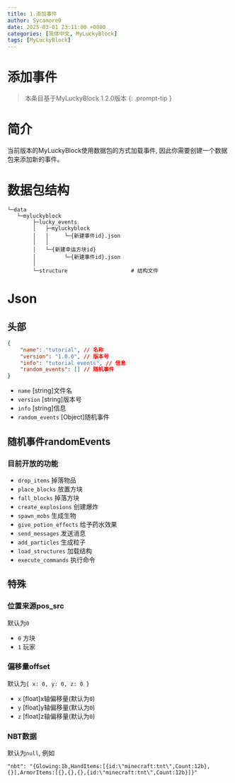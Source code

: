 ```yaml
---
title: 1.添加事件
author: Sycamore0
date: 2025-03-01 23:11:00 +0800
categories: [简体中文, MyLuckyBlock]
tags: [MyLuckyBlock]
---
```


# 添加事件

> 本条目基于MyLuckyBlock 1.2.0版本
{: .prompt-tip }

# 简介
当前版本的MyLuckyBlock使用数据包的方式加载事件, 因此你需要创建一个数据包来添加新的事件。<br>
# 数据包结构
```
└─data
   └─myluckyblock
        ├─lucky_events
        │   ├─myluckyblock
        │   │     └─{新建事件id}.json
        │   │
        │   └─{新建幸运方块id}
        │         └─{新建事件id}.json
        │
        └─structure                    # 结构文件
```

# Json
## 头部
```json
{
    "name": "tutorial", // 名称
    "version": "1.0.0", // 版本号
    "info": "tutorial events", // 信息
    "random_events": [] // 随机事件
}
```
 - `name` [string]文件名
 - `version` [string]版本号
 - `info` [string]信息
 - `random_events` [Object]随机事件
## 随机事件randomEvents
### 目前开放的功能
- `drop_items` 掉落物品
- `place_blocks` 放置方块
- `fall_blocks` 掉落方块
- `create_explosions` 创建爆炸
- `spawn_mobs` 生成生物
- `give_potion_effects` 给予药水效果
- `send_messages` 发送消息
- `add_particles` 生成粒子
- `load_structures` 加载结构
- `execute_commands` 执行命令

## 特殊
### 位置来源pos_src
默认为`0`
 - `0` 方块
 - `1` 玩家
### 偏移量offset
默认为`{ x: 0, y: 0, z: 0 }`
 - `x` [float]x轴偏移量(默认为`0`)
 - `y` [float]y轴偏移量(默认为`0`)
 - `z` [float]z轴偏移量(默认为`0`)
### NBT数据
默认为`null`, 例如
```
"nbt": "{Glowing:1b,HandItems:[{id:\"minecraft:tnt\",Count:12b},{}],ArmorItems:[{},{},{},{id:\"minecraft:tnt\",Count:12b}]}"
```